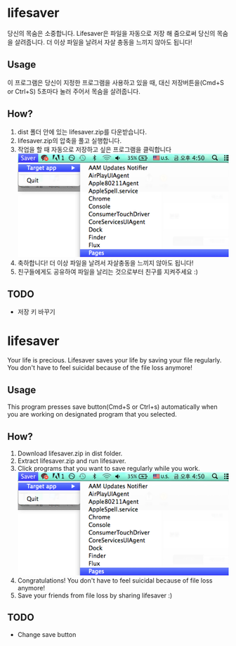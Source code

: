 # lifesaver
당신의 목숨은 소중합니다. Lifesaver은 파일을 자동으로 저장 해 줌으로써 당신의 목숨을 살려줍니다. 더 이상 파일을 날려서 자살 충동을 느끼지 않아도 됩니다!

## Usage
이 프로그램은 당신이 지정한 프로그램을 사용하고 있을 때, 대신 저장버튼을(Cmd+S or Ctrl+S) 5초마다 눌러 주어서 목숨을 살려줍니다.

## How?
1. dist 폴더 안에 있는 lifesaver.zip를 다운받습니다.
1. lifesaver.zip의 압축을 풀고 실행합니다.
1. 작업을 할 때 자동으로 저장하고 싶은 프로그램을 클릭합니다
![Example](/resources/example.png)
1. 축하합니다! 더 이상 파일을 날려서 자살충동을 느끼지 않아도 됩니다!
1. 친구들에게도 공유하여 파일을 날리는 것으로부터 친구를 지켜주세요 :)

## TODO
* 저장 키 바꾸기



# lifesaver
Your life is precious. Lifesaver saves your life by saving your file regularly. You don't have to feel suicidal because of the file loss anymore!

## Usage
This program presses save button(Cmd+S or Ctrl+s) automatically when you are working on designated program that you selected.

## How?
1. Download lifesaver.zip in dist folder.
1. Extract lifesaver.zip and run lifesaver.
1. Click programs that you want to save regularly while you work.
![Example](/example.png)
1. Congratulations! You don't have to feel suicidal because of file loss anymore!
1. Save your friends from file loss by sharing lifesaver :)

## TODO
* Change save button
